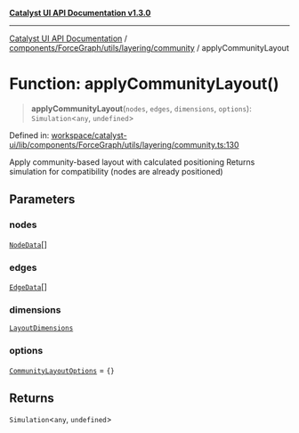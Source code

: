 [**Catalyst UI API Documentation v1.3.0**](../../../../../../README.md)

---

[Catalyst UI API Documentation](../../../../../../README.md) / [components/ForceGraph/utils/layering/community](../README.md) / applyCommunityLayout

# Function: applyCommunityLayout()

> **applyCommunityLayout**(`nodes`, `edges`, `dimensions`, `options`): `Simulation`\<`any`, `undefined`\>

Defined in: [workspace/catalyst-ui/lib/components/ForceGraph/utils/layering/community.ts:130](https://github.com/TheBranchDriftCatalyst/catalyst-ui/blob/main/lib/components/ForceGraph/utils/layering/community.ts#L130)

Apply community-based layout with calculated positioning
Returns simulation for compatibility (nodes are already positioned)

## Parameters

### nodes

[`NodeData`](../../../../types/interfaces/NodeData.md)[]

### edges

[`EdgeData`](../../../../types/interfaces/EdgeData.md)[]

### dimensions

[`LayoutDimensions`](../../../layouts/interfaces/LayoutDimensions.md)

### options

[`CommunityLayoutOptions`](../interfaces/CommunityLayoutOptions.md) = `{}`

## Returns

`Simulation`\<`any`, `undefined`\>
